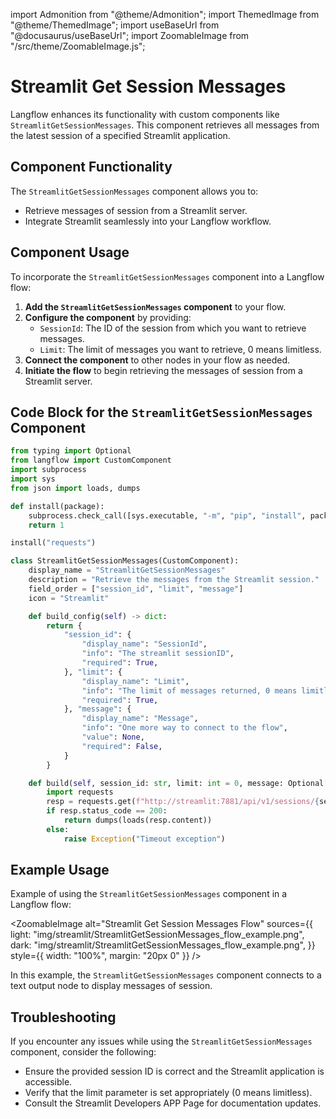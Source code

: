import Admonition from "@theme/Admonition";
import ThemedImage from "@theme/ThemedImage";
import useBaseUrl from "@docusaurus/useBaseUrl";
import ZoomableImage from "/src/theme/ZoomableImage.js";

# Streamlit Get Session Messages

Langflow enhances its functionality with custom components like `StreamlitGetSessionMessages`. This component retrieves all messages from the latest session of a specified Streamlit application.


## Component Functionality

<Admonition type="tip" title="Component Functionality">

The `StreamlitGetSessionMessages` component allows you to:

- Retrieve messages of session from a Streamlit server.
- Integrate Streamlit seamlessly into your Langflow workflow.

</Admonition>

## Component Usage

To incorporate the `StreamlitGetSessionMessages` component into a Langflow flow:

1. **Add the `StreamlitGetSessionMessages` component** to your flow.
2. **Configure the component** by providing:
   - `SessionId`: The ID of the session from which you want to retrieve messages.
   - `Limit`: The limit of messages you want to retrieve, 0 means limitless.
2. **Connect the component** to other nodes in your flow as needed.
3. **Initiate the flow** to begin retrieving the messages of session from a Streamlit server.

## Code Block for the `StreamlitGetSessionMessages` Component

```python
from typing import Optional
from langflow import CustomComponent
import subprocess
import sys
from json import loads, dumps

def install(package):
    subprocess.check_call([sys.executable, "-m", "pip", "install", package])
    return 1

install("requests")

class StreamlitGetSessionMessages(CustomComponent):
    display_name = "StreamlitGetSessionMessages"
    description = "Retrieve the messages from the Streamlit session."
    field_order = ["session_id", "limit", "message"]
    icon = "Streamlit"

    def build_config(self) -> dict:
        return {
            "session_id": {
                "display_name": "SessionId",
                "info": "The streamlit sessionID",
                "required": True,
            }, "limit": {
                "display_name": "Limit",
                "info": "The limit of messages returned, 0 means limitless",
                "required": True,
            }, "message": {
                "display_name": "Message",
                "info": "One more way to connect to the flow",
                "value": None,
                "required": False,
            }
        }

    def build(self, session_id: str, limit: int = 0, message: Optional[str] = None) -> str:
        import requests
        resp = requests.get(f"http://streamlit:7881/api/v1/sessions/{session_id}/messages?limit={limit}")
        if resp.status_code == 200:
            return dumps(loads(resp.content))
        else:
            raise Exception("Timeout exception")
```

## Example Usage

<Admonition type="info" title="Example Usage">

Example of using the `StreamlitGetSessionMessages` component in a Langflow flow:

<ZoomableImage
  alt="Streamlit Get Session Messages Flow"
  sources={{
    light: "img/streamlit/StreamlitGetSessionMessages_flow_example.png",
    dark: "img/streamlit/StreamlitGetSessionMessages_flow_example.png",
  }}
  style={{ width: "100%", margin: "20px 0" }}
/>

In this example, the `StreamlitGetSessionMessages` component connects to a text output node to display messages of session.

</Admonition>


## Troubleshooting

<Admonition type="caution" title="Troubleshooting">

If you encounter any issues while using the `StreamlitGetSessionMessages` component, consider the following:

- Ensure the provided session ID is correct and the Streamlit application is accessible.
- Verify that the limit parameter is set appropriately (0 means limitless).
- Consult the Streamlit Developers APP Page for documentation updates.

</Admonition>
